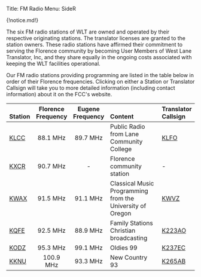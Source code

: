 Title: FM Radio
Menu: SideR

{!notice.md!}

The six FM radio stations of WLT are owned and operated by their
respective originating stations. The translator licenses are granted to
the station owners. These radio stations have affirmed their commitment
to serving the Florence community by becoming User Members of West Lane
Translator, Inc, and they share equally in the ongoing costs associated
with keeping the WLT facilities operational.

Our FM radio stations providing programming are listed in the table
below in order of their Florence frequencies.  Clicking on either a
Station or Translator Callsign will take you to more detailed
information (including contact information) about it on the FCC's
website.

| <br>Station                                         | Florence<br>Frequency | Eugene<br>Frequency | <br>Content                                               | Translator<br>Callsign                                                                                      |
| :----------                                         | :-------------------: | :-----------------: | :----------                                               | :---------------------                                                                                      |
| [KLCC](https://publicfiles.fcc.gov/fm-profile/KLCC) | 88.1 MHz              | 89.7 MHz            | Public Radio from Lane Community College                  | [KLFO](https://enterpriseefiling.fcc.gov/dataentry/public/tv/publicFacilityDetails.html?facilityId=88117)   |
| [KXCR](https://publicfiles.fcc.gov/fm-profile/KXCR) | 90.7 MHz              | -                   | Florence community station                                | -                                                                                                           |
| [KWAX](https://publicfiles.fcc.gov/fm-profile/KWAX) | 91.5 MHz              | 91.1 MHz            | Classical Music Programming from the University of Oregon | [KWVZ](https://enterpriseefiling.fcc.gov/dataentry/public/tv/publicFacilityDetails.html?facilityId=90266)   |
| [KQFE](https://publicfiles.fcc.gov/fm-profile/KQFE) | 92.5 MHz              | 88.9 MHz            | Family Stations Christian broadcasting                    | [K223AO](https://enterpriseefiling.fcc.gov/dataentry/public/tv/publicFacilityDetails.html?facilityId=36515) |
| [KODZ](https://publicfiles.fcc.gov/fm-profile/KODZ) | 95.3 MHz              | 99.1 MHz            | Oldies 99                                                 | [K237EC](https://enterpriseefiling.fcc.gov/dataentry/public/tv/publicFacilityDetails.html?facilityId=51214) |
| [KKNU](https://publicfiles.fcc.gov/fm-profile/KKNU) | 100.9 MHz             | 93.3 MHz            | New Country 93                                            | [K265AB](https://enterpriseefiling.fcc.gov/dataentry/public/tv/publicFacilityDetails.html?facilityId=40890) |
